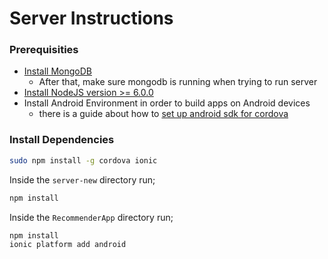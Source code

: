 # Server Instructions

### Prerequisities
* [Install MongoDB](https://docs.mongodb.com/v3.0/administration/install-on-linux/)
  - After that, make sure mongodb is running when trying to run server
* [Install NodeJS version >= 6.0.0](https://nodejs.org/)
* Install Android Environment in order to build apps on Android devices
  - there is a guide about how to [set up android sdk for cordova](https://cordova.apache.org/docs/en/6.x/guide/platforms/android/)


### Install Dependencies

```sh
sudo npm install -g cordova ionic
```

Inside the `server-new` directory run;
```sh
npm install
```

Inside the `RecommenderApp` directory run;
```sh
npm install
ionic platform add android
```
